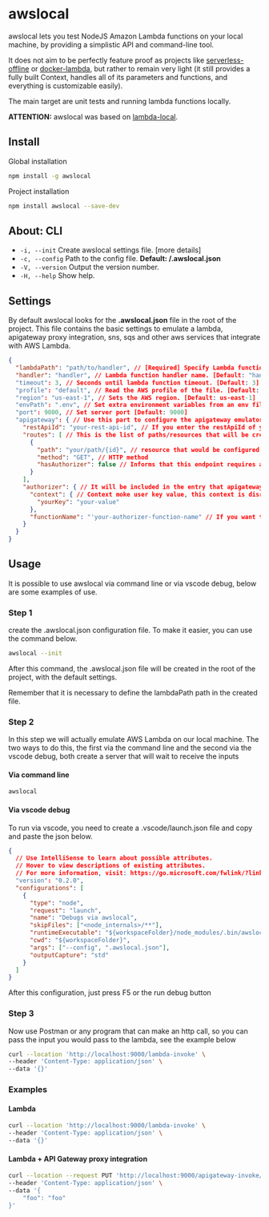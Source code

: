 # awslocal
awslocal lets you test NodeJS Amazon Lambda functions on your local machine, by providing a simplistic API and command-line tool.

It does not aim to be perfectly feature proof as projects like [serverless-offline](https://github.com/dherault/serverless-offline) or [docker-lambda](https://github.com/lambci/docker-lambda), but rather to remain very light (it still provides a fully built Context, handles all of its parameters and functions, and everything is customizable easily).

The main target are unit tests and running lambda functions locally.

**ATTENTION:** awslocal was based on [lambda-local](https://github.com/ashiina/lambda-local).

## Install
Global installation
```bash
npm install -g awslocal 
```
Project installation
```bash
npm install awslocal --save-dev
```

## About: CLI
* ```-i, --init``` Create awslocal settings file. [more details]
* ```-c, --config``` Path to the config file. **Default: <project>/.awslocal.json**
* ```-V, --version``` Output the version number.
* ```-H, --help``` Show help.

## Settings
By default awslocal looks for the **.awslocal.json** file in the root of the project. This file contains the basic settings to emulate a lambda, apigateway proxy integration, sns, sqs and other aws services that integrate with AWS Lambda.

```json
{
  "lambdaPath": "path/to/handler", // [Required] Specify Lambda function file name
  "handler": "handler", // Lambda function handler name. [Default: "handler"]
  "timeout": 3, // Seconds until lambda function timeout. [Default: 3]
  "profile": "default", // Read the AWS profile of the file. [Default: default]
  "region": "us-east-1", // Sets the AWS region. [Default: us-east-1]
  "envPath": ".env", // Set extra environment variables from an env file. [Default: .env]
  "port": 9000, // Set server port [Default: 9000]
  "apigateway": { // Use this part to configure the apigateway emulator
    "restApiId": "your-rest-api-id", // If you enter the restApiId of your real apigateway, the emulator searches its list of resources to configure the paths
    "routes": [ // This is the list of paths/resources that will be created in the future in apigateway. Note: If you have restApiId configured, the emulator combines the two resource configurations.
      {
        "path": "your/path/{id}", // resource that would be configured in the api gateway
        "method": "GET", // HTTP method
        "hasAuthorizer": false // Informs that this endpoint requires authentication
      }
    ],
    "authorizer": { // It will be included in the entry that apigateway sends to the lambda
      "context": { // Context moke user key value, this context is disregarded if the functionName is informed
        "yourKey": "your-value"
      },
      "functionName": "'your-authorizer-function-name" // If you want the endpoint to be authenticated with and have the real context that apigateway sends, enter the functionName of the lambda that checks "CustomAuthorizer" access
    }
  }
}
```

## Usage
It is possible to use awslocal via command line or via vscode debug, below are some examples of use.

### Step 1
create the .awslocal.json configuration file. To make it easier, you can use the command below.

```bash
awslocal --init
```

After this command, the .awslocal.json file will be created in the root of the project, with the default settings.

Remember that it is necessary to define the lambdaPath path in the created file.

### Step 2
In this step we will actually emulate AWS Lambda on our local machine. The two ways to do this, the first via the command line and the second via the vscode debug, both create a server that will wait to receive the inputs

#### Via command line
```bash
awslocal
```

#### Via vscode debug
To run via vscode, you need to create a .vscode/launch.json file and copy and paste the json below.

```json
{
  // Use IntelliSense to learn about possible attributes.
  // Hover to view descriptions of existing attributes.
  // For more information, visit: https://go.microsoft.com/fwlink/?linkid=830387
  "version": "0.2.0",
  "configurations": [
    {
      "type": "node",
      "request": "launch",
      "name": "Debugs via awslocal",
      "skipFiles": ["<node_internals>/**"],
      "runtimeExecutable": "${workspaceFolder}/node_modules/.bin/awslocal",
      "cwd": "${workspaceFolder}",
      "args": ["--config", ".awslocal.json"],
      "outputCapture": "std"
    }
  ]
}
```
After this configuration, just press F5 or the run debug button

### Step 3
Now use Postman or any program that can make an http call, so you can pass the input you would pass to the lambda, see the example below

```bash
curl --location 'http://localhost:9000/lambda-invoke' \
--header 'Content-Type: application/json' \
--data '{}'
```

### Examples

#### Lambda
```bash
curl --location 'http://localhost:9000/lambda-invoke' \
--header 'Content-Type: application/json' \
--data '{}'
```

#### Lambda + API Gateway proxy integration
```bash
curl --location --request PUT 'http://localhost:9000/apigateway-invoke/users/1234567489' \
--header 'Content-Type: application/json' \
--data '{
    "foo": "foo"
}'
```